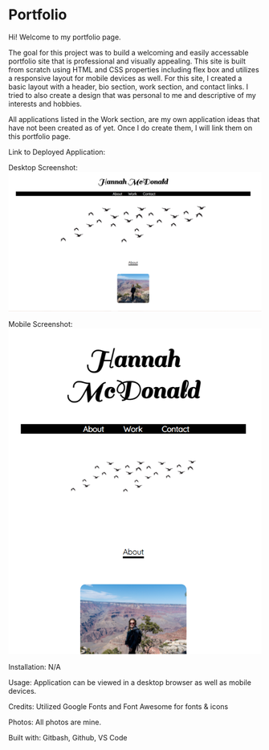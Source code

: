 # Portfolio

Hi! Welcome to my portfolio page. 

The goal for this project was to build a welcoming and easily accessable portfolio site that is professional and visually appealing.
This site is built from scratch using HTML and CSS properties including flex box and utilizes a responsive layout for mobile devices as well. 
For this site, I created a basic layout with a header, bio section, work section, and contact links. 
I tried to also create a design that was personal to me and descriptive of my interests and hobbies.

All applications listed in the Work section, are my own application ideas that have not been created as of yet. Once I do create them, I will link them on this portfolio page.

Link to Deployed Application:


Desktop Screenshot:
![Desktop Screenshot](./images/desktopportfolioscreenshot.png)

Mobile Screenshot:
![Mobile Screenshot](./images/mobileportfolioscreenshot.png)

Installation: N/A

Usage: Application can be viewed in a desktop browser as well as mobile devices.

Credits: Utilized Google Fonts and Font Awesome for fonts & icons

Photos: All photos are mine.

Built with: Gitbash, Github, VS Code
